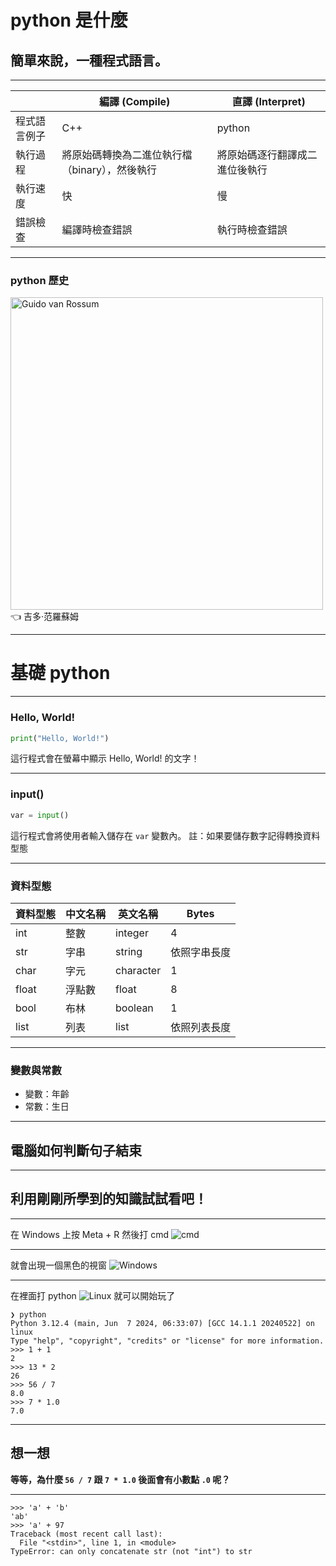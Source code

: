 # python 是什麼

## 簡單來說，一種程式語言。

---

|  | 編譯 (Compile) | 直譯 (Interpret) |
| --- | --- | ------ |
| 程式語言例子 | C++ | python |
| 執行過程 | 將原始碼轉換為二進位執行檔（binary），然後執行 | 將原始碼逐行翻譯成二進位後執行 |
| 執行速度 | 快 | 慢 |
| 錯誤檢查 | 編譯時檢查錯誤 | 執行時檢查錯誤 |

---

### python 歷史

 <img src="https://gvanrossum.github.io/images/guido-headshot-2019.jpg" width="500" alt="Guido van Rossum"> 
👈 吉多·范羅蘇姆

---

# 基礎 python

----

### Hello, World!

```python
print("Hello, World!")
```

這行程式會在螢幕中顯示 Hello, World! 的文字！

----

### input()


```python
var = input()
```
這行程式會將使用者輸入儲存在 `var` 變數內。
註：如果要儲存數字記得轉換資料型態

---

### 資料型態


| 資料型態 | 中文名稱 | 英文名稱 | Bytes |
| --- | --- | --- | --- |
| int | 整數 | integer | 4 |
| str | 字串 | string | 依照字串長度 |
| char | 字元 | character | 1 |
| float | 浮點數 | float | 8 |
| bool | 布林 | boolean | 1 |
| list | 列表 | list | 依照列表長度 |

---

### 變數與常數

* 變數：年齡
* 常數：生日

---

## 電腦如何判斷句子結束

---

## 利用剛剛所學到的知識試試看吧！

----


在 Windows 上按 Meta + R 然後打 cmd
![cmd](https://external-content.duckduckgo.com/iu/?u=https%3A%2F%2Fwww.leskompi.com%2Fwp-content%2Fuploads%2F2020%2F05%2FCMD-di-Windows-Run.png&f=1&nofb=1&ipt=d28d2fbd652af8a5cc815752b2e9b68a85d05573fa299dec7123f93bce7dd7c2&ipo=images)

----

就會出現一個黑色的視窗
![Windows](https://i.imgur.com/whoOw8Y.png)

----

在裡面打 python
![Linux](https://i.imgur.com/TPeKBNy.png)
就可以開始玩了

```
❯ python
Python 3.12.4 (main, Jun  7 2024, 06:33:07) [GCC 14.1.1 20240522] on linux
Type "help", "copyright", "credits" or "license" for more information.
>>> 1 + 1
2
>>> 13 * 2
26
>>> 56 / 7
8.0
>>> 7 * 1.0
7.0
```

----

## 想一想
**等等，為什麼 `56 / 7` 跟 `7 * 1.0` 後面會有小數點 `.0` 呢？**

----

```
>>> 'a' + 'b'
'ab'
>>> 'a' + 97
Traceback (most recent call last):
  File "<stdin>", line 1, in <module>
TypeError: can only concatenate str (not "int") to str

```
